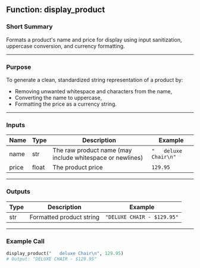 <!-- Explain the selected function as documentation for a project wiki. Provide:
- Short summary
- Purpose
- Inputs (types and example)
- Outputs (types and example)
- Example call with expected output
- Complexity and edge cases / gotchas
Format as markdown suitable to save in docs/FunctionReference.md. -->


## Function: display_product

### Short Summary
Formats a product's name and price for display using input sanitization, uppercase conversion, and currency formatting.

---

### Purpose
To generate a clean, standardized string representation of a product by:
- Removing unwanted whitespace and characters from the name,
- Converting the name to uppercase,
- Formatting the price as a currency string.

---

### Inputs

| Name   | Type   | Description                                 | Example                |
|--------|--------|---------------------------------------------|------------------------|
| name   | str    | The raw product name (may include whitespace or newlines) | `"   deluxe Chair\n"`  |
| price  | float  | The product price                           | `129.95`               |

---

### Outputs

| Type   | Description                       | Example                        |
|--------|-----------------------------------|--------------------------------|
| str    | Formatted product string          | `"DELUXE CHAIR - $129.95"`     |

---

### Example Call

```python
display_product("   deluxe Chair\n", 129.95)
# Output: "DELUXE CHAIR - $129.95"